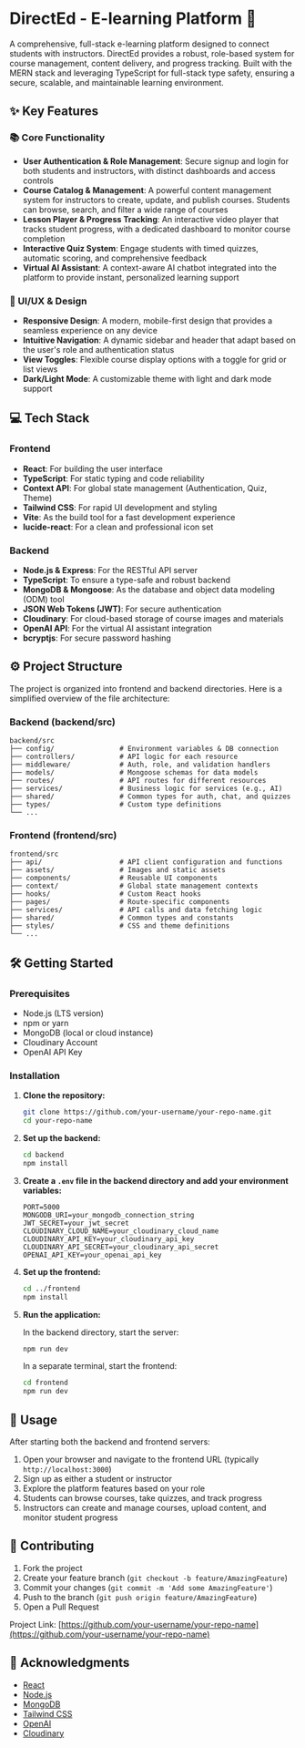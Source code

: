 # DirectEd - E-learning Platform 🚀

A comprehensive, full-stack e-learning platform designed to connect students with instructors. DirectEd provides a robust, role-based system for course management, content delivery, and progress tracking. Built with the MERN stack and leveraging TypeScript for full-stack type safety, ensuring a secure, scalable, and maintainable learning environment.

## ✨ Key Features

### 📚 Core Functionality

- **User Authentication & Role Management**: Secure signup and login for both students and instructors, with distinct dashboards and access controls
- **Course Catalog & Management**: A powerful content management system for instructors to create, update, and publish courses. Students can browse, search, and filter a wide range of courses
- **Lesson Player & Progress Tracking**: An interactive video player that tracks student progress, with a dedicated dashboard to monitor course completion
- **Interactive Quiz System**: Engage students with timed quizzes, automatic scoring, and comprehensive feedback
- **Virtual AI Assistant**: A context-aware AI chatbot integrated into the platform to provide instant, personalized learning support

### 🎨 UI/UX & Design

- **Responsive Design**: A modern, mobile-first design that provides a seamless experience on any device
- **Intuitive Navigation**: A dynamic sidebar and header that adapt based on the user's role and authentication status
- **View Toggles**: Flexible course display options with a toggle for grid or list views
- **Dark/Light Mode**: A customizable theme with light and dark mode support

## 💻 Tech Stack

### Frontend
- **React**: For building the user interface
- **TypeScript**: For static typing and code reliability
- **Context API**: For global state management (Authentication, Quiz, Theme)
- **Tailwind CSS**: For rapid UI development and styling
- **Vite**: As the build tool for a fast development experience
- **lucide-react**: For a clean and professional icon set

### Backend
- **Node.js & Express**: For the RESTful API server
- **TypeScript**: To ensure a type-safe and robust backend
- **MongoDB & Mongoose**: As the database and object data modeling (ODM) tool
- **JSON Web Tokens (JWT)**: For secure authentication
- **Cloudinary**: For cloud-based storage of course images and materials
- **OpenAI API**: For the virtual AI assistant integration
- **bcryptjs**: For secure password hashing

## ⚙️ Project Structure

The project is organized into frontend and backend directories. Here is a simplified overview of the file architecture:

### Backend (backend/src)
```
backend/src
├── config/                # Environment variables & DB connection
├── controllers/           # API logic for each resource
├── middleware/            # Auth, role, and validation handlers
├── models/                # Mongoose schemas for data models
├── routes/                # API routes for different resources
├── services/              # Business logic for services (e.g., AI)
├── shared/                # Common types for auth, chat, and quizzes
├── types/                 # Custom type definitions
└── ...
```

### Frontend (frontend/src)
```
frontend/src
├── api/                   # API client configuration and functions
├── assets/                # Images and static assets
├── components/            # Reusable UI components
├── context/               # Global state management contexts
├── hooks/                 # Custom React hooks
├── pages/                 # Route-specific components
├── services/              # API calls and data fetching logic
├── shared/                # Common types and constants
├── styles/                # CSS and theme definitions
└── ...
```

## 🛠️ Getting Started

### Prerequisites
- Node.js (LTS version)
- npm or yarn
- MongoDB (local or cloud instance)
- Cloudinary Account
- OpenAI API Key

### Installation

1. **Clone the repository:**
   ```bash
   git clone https://github.com/your-username/your-repo-name.git
   cd your-repo-name
   ```

2. **Set up the backend:**
   ```bash
   cd backend
   npm install
   ```

3. **Create a `.env` file in the backend directory and add your environment variables:**
   ```env
   PORT=5000
   MONGODB_URI=your_mongodb_connection_string
   JWT_SECRET=your_jwt_secret
   CLOUDINARY_CLOUD_NAME=your_cloudinary_cloud_name
   CLOUDINARY_API_KEY=your_cloudinary_api_key
   CLOUDINARY_API_SECRET=your_cloudinary_api_secret
   OPENAI_API_KEY=your_openai_api_key
   ```

4. **Set up the frontend:**
   ```bash
   cd ../frontend
   npm install
   ```

5. **Run the application:**
   
   In the backend directory, start the server:
   ```bash
   npm run dev
   ```
   
   In a separate terminal, start the frontend:
   ```bash
   cd frontend
   npm run dev
   ```

## 🚀 Usage

After starting both the backend and frontend servers:

1. Open your browser and navigate to the frontend URL (typically `http://localhost:3000`)
2. Sign up as either a student or instructor
3. Explore the platform features based on your role
4. Students can browse courses, take quizzes, and track progress
5. Instructors can create and manage courses, upload content, and monitor student progress

## 🤝 Contributing

1. Fork the project
2. Create your feature branch (`git checkout -b feature/AmazingFeature`)
3. Commit your changes (`git commit -m 'Add some AmazingFeature'`)
4. Push to the branch (`git push origin feature/AmazingFeature`)
5. Open a Pull Request



Project Link: [https://github.com/your-username/your-repo-name](https://github.com/your-username/your-repo-name)

## 🙏 Acknowledgments

- [React](https://reactjs.org/)
- [Node.js](https://nodejs.org/)
- [MongoDB](https://www.mongodb.com/)
- [Tailwind CSS](https://tailwindcss.com/)
- [OpenAI](https://openai.com/)
- [Cloudinary](https://cloudinary.com/)
